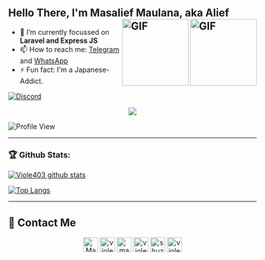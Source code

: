 ## Hello There, I'm Masalief Maulana, aka Alief <br><img align="right" alt="GIF" height="135px" src="https://media0.giphy.com/media/8vHVIUaroksRmPQNei/giphy.gif" /><img align="right" alt="GIF" height="135px" src="https://24.media.tumblr.com/ceb6634f80ee576d89447a600d7e1bbc/tumblr_mlep8vEtSp1sor55qo1_400.gif" />

- 🌱 I’m currently focussed on **Laravel and Express JS**
- 📫 How to reach me: [Telegram](https://telegram.me/Yuzusa) and [WhatsApp](https://api.whatsapp.com/send?phone=6285156217662)
- ⚡ Fun fact: I'm a Japanese-Addict.

[![Discord](https://discord.c99.nl/widget/theme-3/541511417661095968.png)](http://discord.com/users/541511417661095968)

<p align="center">
<img src="https://discord.c99.nl/widget/theme-3/541511417661095968.png">
</p>

<p align="center">

![Profile View](https://komarev.com/ghpvc/?username=Viole403&label=PROFILE+VIEW&style=for-the-badge)

</p>

---

### 🏆 Github Stats:

[![Viole403 github stats](https://github-readme-stats.vercel.app/api?username=Viole403&title_color=333&text_color=777&show_icons=true&icon_color=333&hide_border=true&count_private=true&include_all_commits=true)](https://github.com/Viole403)

[![Top Langs](https://github-readme-stats.vercel.app/api/top-langs/?username=Viole403&layout=compact)](https://github.com/Viole403)

---


## 👋 Contact Me

<p align="center">
<a href="mailto:m.maulana.fb26@gmail.com" target="blank"><img align="center" src="https://cdn.jsdelivr.net/npm/simple-icons@3.0.1/icons/gmail.svg" alt="Masalief Maulana" height="30" width="30" /></a>
<a href="https://twitter.com/viole403" target="blank"><img align="center" src="https://cdn.jsdelivr.net/npm/simple-icons@3.0.1/icons/twitter.svg" alt="viole403" height="30" width="30" /></a>
<a href="https://linkedin.com/in/masalief-maulana" target="blank"><img align="center" src="https://cdn.jsdelivr.net/npm/simple-icons@3.0.1/icons/linkedin.svg" alt="masalief-maulana" height="30" width="30" /></a>
<a href="https://fb.com/viole403" target="blank"><img align="center" src="https://cdn.jsdelivr.net/npm/simple-icons@3.0.1/icons/facebook.svg" alt="viole403" height="30" width="30" /></a>
<a href="https://instagram.com/shuzusa_" target="blank"><img align="center" src="https://cdn.jsdelivr.net/npm/simple-icons@3.0.1/icons/instagram.svg" alt="shuzusa_" height="30" width="30" /></a>
<a href="https://t.me/Viole403" target="blank"><img align="center" src="https://cdn.jsdelivr.net/npm/simple-icons@3.0.1/icons/telegram.svg" alt="viole403" height="30" width="30" /></a>
</p>
